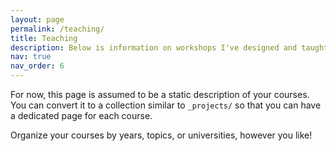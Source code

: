 ```yaml
---
layout: page
permalink: /teaching/
title: Teaching
description: Below is information on workshops I've designed and taught as well other teaching work.
nav: true
nav_order: 6
---
```


For now, this page is assumed to be a static description of your courses. You can convert it to a collection similar to `_projects/` so that you can have a dedicated page for each course.

Organize your courses by years, topics, or universities, however you like!
